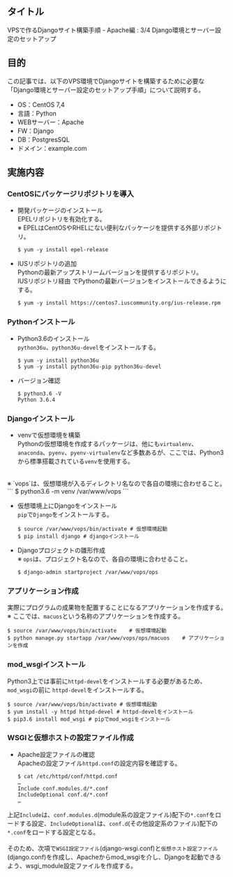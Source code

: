 ## タイトル
VPSで作るDjangoサイト構築手順 - Apache編 : 3/4 Django環境とサーバー設定のセットアップ

## 目的
この記事では、以下のVPS環境でDjangoサイトを構築するために必要な「Django環境とサーバー設定のセットアップ手順」について説明する。
- OS：CentOS 7,4
- 言語：Python
- WEBサーバー：Apache
- FW：Django
- DB：PostgresSQL
- ドメイン：example.com

## 実施内容
### CentOSにパッケージリポジトリを導入
- 開発パッケージのインストール<br>
EPELリポジトリを有効化する。<br>
※ EPELはCentOSやRHELにない便利なパッケージを提供する外部リポジトリ。
  ```
  $ yum -y install epel-release
  ```

- IUSリポジトリの追加<br>
Pythonの最新アップストリームバージョンを提供するリポジトリ。<br>
IUSリポジトリ経由 でPythonの最新バージョンをインストールできるようにする。<br>
  ```
  $ yum -y install https://centos7.iuscommunity.org/ius-release.rpm
  ```

### Pythonインストール
- Python3.6のインストール<br>
`python36u`、`python36u-devel`をインストールする。<br>
  ```
  $ yum -y install python36u
  $ yum -y install python36u-pip python36u-devel
  ```

- バージョン確認<br>
  ```
  $ python3.6 -V
  Python 3.6.4
  ```

### Djangoインストール
- venvで仮想環境を構築<br>
Pythonの仮想環境を作成するパッケージは、他にも`virtualenv`、`anaconda`、`pyenv`、`pyenv-virtualenv`など多数あるが、ここでは、Python3から標準搭載されている`venv`を使用する。<br>
<br>
※ `vops`は、仮想環境が入るディレクトリ名なので各自の環境に合わせること。
  ```
  $ python3.6 -m venv /var/www/vops
  ```

- 仮想環境上にDjangoをインストール<br>
`pip`で`Django`をインストールする。
  ```
  $ source /var/www/vops/bin/activate # 仮想環境起動
  $ pip install django # djangoインストール
  ```

- Djangoプロジェクトの雛形作成<br>
※ `ops`は、プロジェクト名なので、各自の環境に合わせること。
  ```
  $ django-admin startproject /var/www/vops/ops
  ```

### アプリケーション作成
実際にプログラムの成果物を配置することになるアプリケーションを作成する。
※ ここでは、`macuos`という名称のアプリケーションを作成する。
  ```
  $ source /var/www/vops/bin/activate    # 仮想環境起動
  $ python manage.py startapp /var/www/vops/ops/macuos    # アプリケーションを作成
  ```

### mod_wsgiインストール
Python3上では事前に`httpd-devel`をインストールする必要があるため、`mod_wsgi`の前に `httpd-devel`をインストールする。<br>
  ```
  $ source /var/www/vops/bin/activate # 仮想環境起動
  $ yum install -y httpd httpd-devel # httpd-develをインストール
  $ pip3.6 install mod_wsgi # pipでmod_wsgiをインストール
  ```

### WSGIと仮想ホストの設定ファイル作成
- Apache設定ファイルの確認<br>
Apacheの設定ファイル`httpd.conf`の設定内容を確認する。<br>
  ```
  $ cat /etc/httpd/conf/httpd.conf
  …
  Include conf.modules.d/*.conf  
  IncludeOptional conf.d/*.conf 
  …
  ```
上記`Include`は、`conf.modules.d`(module系の設定ファイル)配下の`*.conf`をロードする設定、`IncludeOptional`は、`conf.d`(その他設定系のファイル)配下の`*.conf`をロードする設定となる。<br>
<br>
そのため、次項で`WSGI設定ファイル`(django-wsgi.conf)と`仮想ホスト設定ファイル`(django.conf)を作成し、Apacheからmod_wsgiを介し、Djangoを起動できるよう、wsgi_module設定ファイルを作成する。<br>
